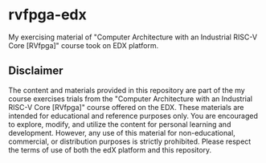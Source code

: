 # rvfpga-edx
My exercising material of "Computer Architecture with an Industrial RISC-V Core [RVfpga]" course took on EDX platform.

## Disclaimer 
The content and materials provided in this repository are part of the my course exercises trials from the "Computer Architecture with an Industrial RISC-V Core [RVfpga]" course offered on the EDX. These materials are intended for educational and reference purposes only. You are encouraged to explore, modify, and utilize the content for personal learning and development. However, any use of this material for non-educational, commercial, or distribution purposes is strictly prohibited. Please respect the terms of use of both the edX platform and this repository.


